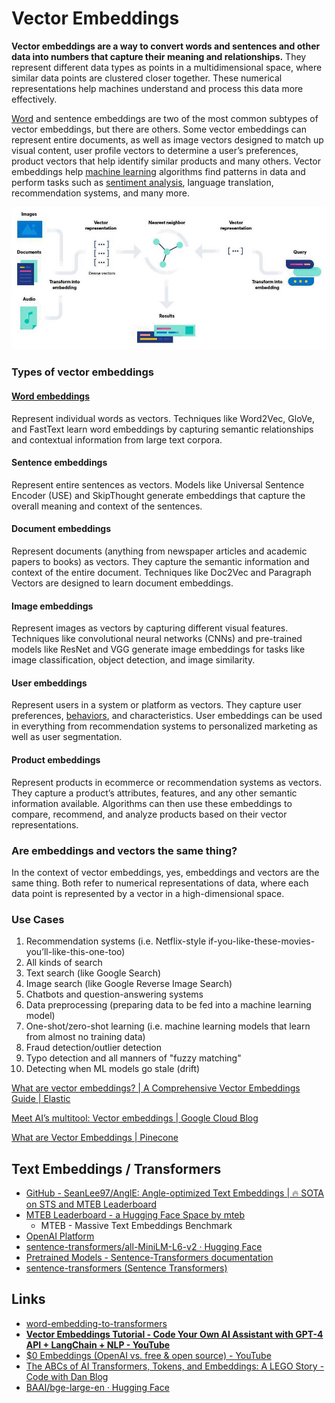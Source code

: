 # Vector Embeddings

**Vector embeddings are a way to convert words and sentences and other data into numbers that capture their meaning and relationships.** They represent different data types as points in a multidimensional space, where similar data points are clustered closer together. These numerical representations help machines understand and process this data more effectively.

[Word](https://www.elastic.co/what-is/word-embedding) and sentence embeddings are two of the most common subtypes of vector embeddings, but there are others. Some vector embeddings can represent entire documents, as well as image vectors designed to match up visual content, user profile vectors to determine a user’s preferences, product vectors that help identify similar products and many others. Vector embeddings help [machine learning](https://www.elastic.co/what-is/machine-learning) algorithms find patterns in data and perform tasks such as [sentiment analysis](https://www.elastic.co/what-is/sentiment-analysis), language translation, recommendation systems, and many more.

![vector-embeddings](../../media/Pasted%20image%2020231216192551.jpg)

### Types of vector embeddings

#### [Word embeddings](https://www.elastic.co/what-is/word-embedding)

Represent individual words as vectors. Techniques like Word2Vec, GloVe, and FastText learn word embeddings by capturing semantic relationships and contextual information from large text corpora.

#### Sentence embeddings

Represent entire sentences as vectors. Models like Universal Sentence Encoder (USE) and SkipThought generate embeddings that capture the overall meaning and context of the sentences.

#### Document embeddings

Represent documents (anything from newspaper articles and academic papers to books) as vectors. They capture the semantic information and context of the entire document. Techniques like Doc2Vec and Paragraph Vectors are designed to learn document embeddings.

#### Image embeddings

Represent images as vectors by capturing different visual features. Techniques like convolutional neural networks (CNNs) and pre-trained models like ResNet and VGG generate image embeddings for tasks like image classification, object detection, and image similarity.

#### User embeddings

Represent users in a system or platform as vectors. They capture user preferences, [behaviors](https://www.elastic.co/what-is/user-behavior-analytics), and characteristics. User embeddings can be used in everything from recommendation systems to personalized marketing as well as user segmentation.

#### Product embeddings

Represent products in ecommerce or recommendation systems as vectors. They capture a product’s attributes, features, and any other semantic information available. Algorithms can then use these embeddings to compare, recommend, and analyze products based on their vector representations.

### Are embeddings and vectors the same thing?

In the context of vector embeddings, yes, embeddings and vectors are the same thing. Both refer to numerical representations of data, where each data point is represented by a vector in a high-dimensional space.

### Use Cases

1. Recommendation systems (i.e. Netflix-style if-you-like-these-movies-you’ll-like-this-one-too)
2. All kinds of search
1. Text search (like Google Search)
2. Image search (like Google Reverse Image Search)
3. Chatbots and question-answering systems
4. Data preprocessing (preparing data to be fed into a machine learning model)
5. One-shot/zero-shot learning (i.e. machine learning models that learn from almost no training data)
6. Fraud detection/outlier detection
7. Typo detection and all manners of "fuzzy matching"
8. Detecting when ML models go stale (drift)

[What are vector embeddings? | A Comprehensive Vector Embeddings Guide | Elastic](https://www.elastic.co/what-is/vector-embedding)

[Meet AI’s multitool: Vector embeddings | Google Cloud Blog](https://cloud.google.com/blog/topics/developers-practitioners/meet-ais-multitool-vector-embeddings)

[What are Vector Embeddings | Pinecone](https://www.pinecone.io/learn/vector-embeddings/)

## Text Embeddings / Transformers

- [GitHub - SeanLee97/AnglE: Angle-optimized Text Embeddings | 🔥 SOTA on STS and MTEB Leaderboard](https://github.com/SeanLee97/AnglE)
- [MTEB Leaderboard - a Hugging Face Space by mteb](https://huggingface.co/spaces/mteb/leaderboard)
    - MTEB - Massive Text Embeddings Benchmark
- [OpenAI Platform](https://platform.openai.com/tokenizer)
- [sentence-transformers/all-MiniLM-L6-v2 · Hugging Face](https://huggingface.co/sentence-transformers/all-MiniLM-L6-v2)
- [Pretrained Models - Sentence-Transformers documentation](https://www.sbert.net/docs/pretrained_models.html)
- [sentence-transformers (Sentence Transformers)](https://huggingface.co/sentence-transformers)

## Links

- [word-embedding-to-transformers](ai/nlp/word-embedding-to-transformers.md)
- [**Vector Embeddings Tutorial - Code Your Own AI Assistant with GPT-4 API + LangChain + NLP - YouTube**](https://www.youtube.com/watch?v=yfHHvmaMkcA&ab_channel=freeCodeCamp.org)
- [$0 Embeddings (OpenAI vs. free & open source) - YouTube](https://www.youtube.com/watch?v=QdDoFfkVkcw&ab_channel=RabbitHoleSyndrome)
- [The ABCs of AI Transformers, Tokens, and Embeddings: A LEGO Story - Code with Dan Blog](https://blog.codewithdan.com/the-abcs-of-ai-transformers-tokens-and-embeddings-a-lego-story/#:~:text=The%20embeddings%20serve%20as%20the,an%20encoder%20and%20a%20decoder.)
- [BAAI/bge-large-en · Hugging Face](https://huggingface.co/BAAI/bge-large-en)
